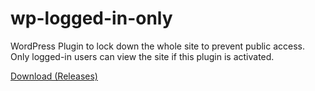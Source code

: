 wp-logged-in-only
=================

WordPress Plugin to lock down the whole site to prevent public access. Only logged-in users can view the site if this plugin is activated.

[Download (Releases)](https://github.com/reimersjan/wp-logged-in-only/releases)
